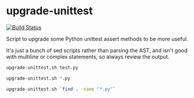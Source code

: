 # upgrade-unittest

[![Build Status](https://travis-ci.org/hugovk/upgrade-unittest.svg?branch=master)](https://travis-ci.org/hugovk/upgrade-unittest)

Script to upgrade some Python unittest assert methods to be more useful.

It's just a bunch of sed scripts rather than parsing the AST, and isn't 
good with multiline or complex statements, so always review the output.

```sh
upgrade-unittest.sh test.py

upgrade-unittest.sh *.py

upgrade-unittest.sh `find . -name "*.py"`
```
